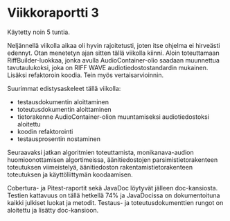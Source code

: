 # Viikkoraportti 3

Käytetty noin 5 tuntia.

Neljännellä viikolla aikaa oli hyvin rajoitetusti, joten itse ohjelma ei hirveästi edennyt. Otan menetetyn ajan sitten tällä viikolla kiinni. Aloin toteuttamaan RiffBuilder-luokkaa, jonka avulla AudioContainer-olio saadaan muunnettua tavutaulukoksi, joka on RIFF WAVE audiotiedostostandardin mukainen. Lisäksi refaktoroin koodia. Tein myös vertaisarvioinnin.

Suurimmat edistysaskeleet tällä viikolla:
- testausdokumentin aloittaminen
- toteutusdokumentin aloittaminen
- tietorakenne AudioContainer-olion muuntamiseksi audiotiedostoksi aloitettu
- koodin refaktorointi
- testausprosentin nostaminen

Seuraavaksi jatkan algoritmien toteuttamista, monikanava-audion huomioonottamisen algortimeissa, äänitiedostojen parsimistietorakenteen toteutuksen viimeistelyä, äänitiedoston rakentamistietorakenteen toteutuksen ja käyttöliittymän koodaamisen.

Cobertura- ja Pitest-raportit sekä JavaDoc löytyvät jälleen doc-kansiosta. Testien kattavuus on tällä hetkellä 74% ja JavaDocissa on dokumentoituna kaikki julkiset luokat ja metodit. Testaus- ja toteutusdokumenttien rungot on aloitettu ja lisätty doc-kansioon.
